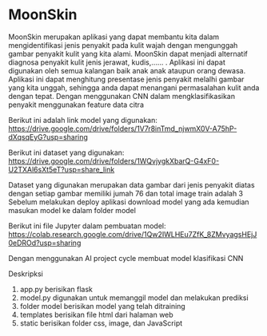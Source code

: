 # MoonSkin
MoonSkin merupakan aplikasi yang dapat membantu kita dalam mengidentifikasi jenis penyakit pada kulit wajah dengan mengunggah gambar penyakit kulit yang kita alami. MoonSkin dapat menjadi alternatif diagnosa  penyakit kulit jenis jerawat, kudis,...... . Aplikasi ini dapat digunakan oleh semua kalangan baik anak anak ataupun orang dewasa. Aplikasi ini dapat menghitung presentase jenis penyakit melalhi gambar yang kita unggah, sehingga anda dapat menangani permasalahan kulit anda dengan tepat.
Dengan menggunakan CNN dalam mengklasifikasikan penyakit menggunakan feature data citra 

Berikut ini adalah link model yang digunakan:
https://drive.google.com/drive/folders/1V7r8inTmd_njwmX0V-A75hP-dXqsqEyG?usp=sharing

Berikut ini dataset yang digunakan:
https://drive.google.com/drive/folders/1WQvjygkXbarQ-G4xF0-U2TXAl6sXt5eT?usp=share_link

Dataset yang digunakan merupakan data gambar dari jenis penyakit diatas dengan setiap gambar memiliki jumah 76 dan total image train adalah 3
Sebelum melakukan deploy aplikasi download model yang ada kemudian masukan model ke dalam folder model

Berikut ini file Jupyter dalam pembuatan model:
https://colab.research.google.com/drive/1Qw2IWLHEu7ZfK_8ZMvyagsHEjJ0eDROd?usp=sharing

Dengan menggunakan AI project cycle membuat model klasifikasi CNN 

Deskripksi 
1. app.py berisikan flask
2. model.py digunakan untuk memanggil model dan melakukan prediksi 
3. folder model berisikan model yang telah ditraining
4. templates berisikan file html dari halaman web
5. static berisikan folder css, image, dan JavaScript
